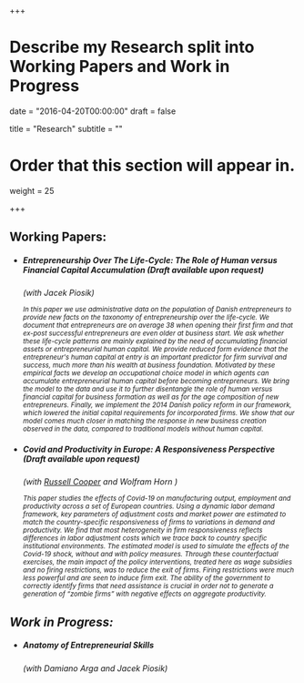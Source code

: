 +++
# Describe my Research split into Working Papers and Work in Progress

date = "2016-04-20T00:00:00"
draft = false

title = "Research"
subtitle = ""

# Order that this section will appear in.
weight = 25

+++

<h2>Working Papers:</h2>
<ul><li><h5> Entrepreneurship Over The Life-Cycle: The Role of Human versus Financial Capital Accumulation <i>(Draft available upon request)<i> </h5> (<i>with Jacek Piosik</i>)
<p><small>In this paper we use administrative data on the population of Danish entrepreneurs to provide new facts on the taxonomy of entrepreneurship over the life-cycle. We document that entrepreneurs are on average 38 when opening their first firm and that ex-post successful entrepreneurs are even older at business start. We ask whether these life-cycle patterns are mainly explained by the need of accumulating financial assets or entrepreneurial human capital. We provide reduced form evidence that the entrepreneur's human capital at entry is an important predictor for firm survival and success, much more than his wealth at business foundation.  Motivated by these empirical facts we develop an occupational choice model in which agents can accumulate entrepreneurial human capital before becoming entrepreneurs. We bring the model to the data and use it to further disentangle the role of human versus financial capital for business formation as well as for the age composition of new entrepreneurs. Finally, we implement the 2014 Danish policy reform in our framework, which lowered the initial capital requirements for incorporated firms. We show that our model comes much closer in matching the response in new business creation observed in the data, compared to traditional models without human capital.</small></p></li></ul>

<ul><li><p><h5>Covid and Productivity in Europe: A Responsiveness Perspective <i>(Draft available upon request)</h5>   <i>(with <a href=https://sites.google.com/site/coopereconomics/ target="_blank">Russell Cooper</a> and Wolfram Horn </i>)
<p><small> This paper studies the effects of Covid-19 on manufacturing output, employment and productivity across a set of European countries. Using a dynamic labor demand framework, key parameters of adjustment costs and market power are estimated to match the country-specific responsiveness of firms to variations in demand and productivity. We find that most heterogeneity in firm responsiveness reflects differences in labor adjustment costs which we trace back to country specific institutional environments. The estimated model is used to simulate the effects of the Covid-19 shock, without and with policy measures. Through these counterfactual exercises, the main impact of the policy interventions, treated here as wage subsidies and no firing restrictions, was to reduce the exit of firms. Firing restrictions were much less powerful and are seen to induce firm exit. The ability of the government to correctly identify firms that need assistance is crucial in order not to generate a generation of “zombie firms” with negative effects on aggregate productivity.</small></p></li></ul>

<h2>Work in Progress:</h2>

<ul><li><p><h5>Anatomy of Entrepreneurial Skills</h5>
(<i>with Damiano Arga and Jacek Piosik</i>)</p></li></ul>
